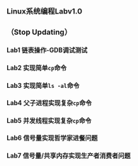 ### Linux系统编程Labv1.0 
### （Stop Updating）
#### Lab1 链表操作-GDB调试测试
#### Lab2 实现简单`cp`命令
#### Lab3 实现简单`ls -al`命令
#### Lab4 父子进程实现复杂`cp`命令
#### Lab5 并发线程实现复杂`cp`命令
#### Lab6 信号量实现**哲学家进餐问题**
#### Lab7 信号量/共享内存实现**生产者消费者问题**
